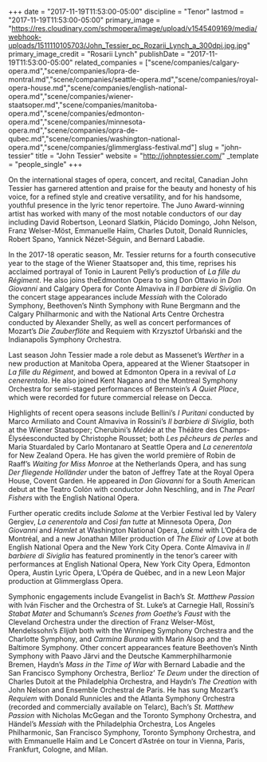 +++
date = "2017-11-19T11:53:00-05:00"
discipline = "Tenor"
lastmod = "2017-11-19T11:53:00-05:00"
primary_image = "https://res.cloudinary.com/schmopera/image/upload/v1545409169/media/webhook-uploads/1511110105703/John_Tessier_pc_Rozarii_Lynch_a_300dpi.jpg.jpg"
primary_image_credit = "Rosarii Lynch"
publishDate = "2017-11-19T11:53:00-05:00"
related_companies = ["scene/companies/calgary-opera.md","scene/companies/lopra-de-montral.md","scene/companies/seattle-opera.md","scene/companies/royal-opera-house.md","scene/companies/english-national-opera.md","scene/companies/wiener-staatsoper.md","scene/companies/manitoba-opera.md","scene/companies/edmonton-opera.md","scene/companies/minnesota-opera.md","scene/companies/opra-de-qubec.md","scene/companies/washington-national-opera.md","scene/companies/glimmerglass-festival.md"]
slug = "john-tessier"
title = "John Tessier"
website = "http://johnptessier.com/"
_template = "people_single"
+++

On the international stages of opera, concert, and recital, Canadian John Tessier has garnered attention and praise for the beauty and honesty of his voice, for a refined style and creative versatility, and for his handsome, youthful presence in the lyric tenor repertoire.  The Juno Award-winning artist has worked with many of the most notable conductors of our day including David Robertson, Leonard Slatkin, Plácido Domingo, John Nelson, Franz Welser-Möst, Emmanuelle Haïm, Charles Dutoit, Donald Runnicles, Robert Spano, Yannick Nézet-Séguin, and Bernard Labadie. 

In the 2017-18 operatic season, Mr. Tessier returns for a fourth consecutive year to the stage of the Wiener Staatsoper and, this time, reprises his acclaimed portrayal of Tonio in Laurent Pelly’s production of *La fille du Régiment*. He also joins theEdmonton Opera to sing Don Ottavio in *Don Giovanni* and Calgary Opera for Conte Almaviva in *Il barbiere di Siviglia*. On the concert stage appearances include *Messiah* with the Colorado Symphony, Beethoven’s Ninth Symphony with Rune Bergmann and the Calgary Philharmonic and with the National Arts Centre Orchestra conducted by Alexander Shelly, as well as concert performances of Mozart’s *Die Zauberflöte* and Requiem with Krzysztof Urbański and the Indianapolis Symphony Orchestra. 

Last season John Tessier made a role debut as Massenet’s *Werther* in a new production at Manitoba Opera, appeared at the Wiener Staatsoper in *La fille du Régiment*, and bowed at Edmonton Opera in a revival of *La cenerentola*. He also joined Kent Nagano and the Montreal Symphony Orchestra for semi-staged performances of Bernstein’s *A Quiet Place*, which were recorded for future commercial release on Decca. 

Highlights of recent opera seasons include Bellini’s *I Puritani* conducted by Marco Armiliato and Count Almaviva in Rossini’s *Il barbiere di Siviglia*, both at the Wiener Staatsoper; Cherubini’s *Médée* at the Théâtre des Champs-Élyséesconducted by Christophe Rousset; both *Les pêcheurs de perles* and Maria Stuardaled by Carlo Montanaro at Seattle Opera and *La cenerentola* for New Zealand Opera. He has given the world première of Robin de Raaff’s *Waiting for Miss Monroe* at the Netherlands Opera, and has sung *Der fliegende Holländer* under the baton of Jeffrey Tate at the Royal Opera House, Covent Garden. He appeared in *Don Giovanni* for a South American debut at the Teatro Colón with conductor John Neschling, and in *The Pearl Fishers* with the English National Opera. 

Further operatic credits include *Salome* at the Verbier Festival led by Valery Gergiev, *La cenerentola* and *Così fan tutte* at Minnesota Opera, *Don Giovanni* and *Hamlet* at Washington National Opera, *Lakmé* with L’Opéra de Montréal, and a new Jonathan Miller production of *The Elixir of Love* at both English National Opera and the New York City Opera. Conte Almaviva in *Il barbiere di Siviglia* has featured prominently in the tenor’s career with performances at English National Opera, New York City Opera, Edmonton Opera, Austin Lyric Opera, L’Opéra de Québec, and in a new Leon Major production at Glimmerglass Opera. 

Symphonic engagements include Evangelist in Bach’s *St. Matthew Passion* with Iván Fischer and the Orchestra of St. Luke’s at Carnegie Hall, Rossini’s *Stabat Mater* and Schumann’s *Scenes from Goethe’s Faust* with the Cleveland Orchestra under the direction of Franz Welser-Möst, Mendelssohn’s *Elijah* both with the Winnipeg Symphony Orchestra and the Charlotte Symphony, and *Carmina Burana* with Marin Alsop and the Baltimore Symphony. Other concert appearances feature Beethoven’s Ninth Symphony with Paavo Järvi and the Deutsche Kammerphilharmonie Bremen, Haydn’s *Mass in the Time of War* with Bernard Labadie and the San Francisco Symphony Orchestra, Berlioz’ *Te Deum* under the direction of Charles Dutoit at the Philadelphia Orchestra, and Haydn’s *The Creation* with John Nelson and Ensemble Orchestral de Paris.  He has sung Mozart’s *Requiem* with Donald Runnicles and the Atlanta Symphony Orchestra (recorded and commercially available on Telarc), Bach’s *St. Matthew Passion* with Nicholas McGegan and the Toronto Symphony Orchestra, and Händel’s *Messiah* with the Philadelphia Orchestra, Los Angeles Philharmonic, San Francisco Symphony, Toronto Symphony Orchestra, and with Emmanuelle Haïm and Le Concert d’Astrée on tour in Vienna, Paris, Frankfurt, Cologne, and Milan.
